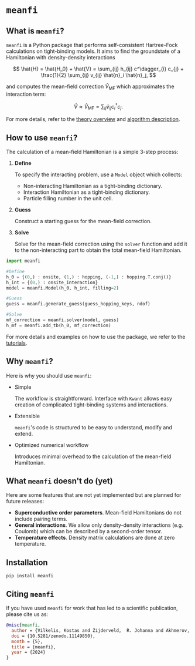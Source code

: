 # `meanfi`

## What is `meanfi`?

`meanfi` is a Python package that performs self-consistent Hartree-Fock calculations on tight-binding models.
It aims to find the groundstate of a Hamiltonian with density-density interactions

$$
\hat{H} = \hat{H_0} + \hat{V} = \sum_{ij} h_{ij} c^\dagger_{i} c_{j} + \frac{1}{2} \sum_{ij} v_{ij} \hat{n}_i \hat{n}_j,
$$

and computes the mean-field correction $\hat{V}_{\text{MF}}$ which approximates the interaction term:

$$
\hat{V} \approx \hat{V}_{\text{MF}} = \sum_{ij} \tilde{v}_{ij} c^\dagger_{i} c_{j}.
$$

For more details, refer to the [theory overview](docs/source/documentation/mf_notes.md) and [algorithm description](docs/source/documentation/algorithm.md).

## How to use `meanfi`?

The calculation of a mean-field Hamiltonian is a simple 3-step process:

1. **Define**

    To specify the interacting problem, use a `Model` object which collects:
    - Non-interacting Hamiltonian as a tight-binding dictionary.
    - Interaction Hamiltonian as a tight-binding dictionary.
    - Particle filling number in the unit cell.
2. **Guess**

    Construct a starting guess for the mean-field correction.

3. **Solve**

    Solve for the mean-field correction using the `solver` function and add it to the non-interacting part to obtain the total mean-field Hamiltonian.

```python
import meanfi

#Define
h_0 = {(0,) : onsite, (1,) : hopping, (-1,) : hopping.T.conj()}
h_int = {(0,) : onsite_interaction}
model = meanfi.Model(h_0, h_int, filling=2)

#Guess
guess = meanfi.generate_guess(guess_hopping_keys, ndof)

#Solve
mf_correction = meanfi.solver(model, guess)
h_mf = meanfi.add_tb(h_0, mf_correction)
```

For more details and examples on how to use the package, we refer to the [tutorials](docs/source/tutorial/hubbard_1d.md).

## Why `meanfi`?

Here is why you should use `meanfi`:

* Simple

    The workflow is straightforward.
    Interface with `Kwant` allows easy creation of complicated tight-binding systems and interactions.

* Extensible

    `meanfi`'s code is structured to be easy to understand, modify and extend.

* Optimized numerical workflow

    Introduces minimal overhead to the calculation of the mean-field Hamiltonian.


## What `meanfi` doesn't do (yet)

Here are some features that are not yet implemented but are planned for future releases:

- **Superconductive order parameters**. Mean-field Hamiltonians do not include pairing terms.
- **General interactions**. We allow only density-density interactions (e.g. Coulomb) which can be described by a second-order tensor.
- **Temperature effects**. Density matrix calculations are done at zero temperature.

## Installation

```
pip install meanfi
```

## Citing `meanfi`

If you have used `meanfi` for work that has led to a scientific publication, please cite us as:

```bibtex
@misc{meanfi,
  author = {Vilkelis, Kostas and Zijderveld,  R. Johanna and Akhmerov, Anton R. and Manesco, Antonio L.R.},
  doi = {10.5281/zenodo.11149850},
  month = {5},
  title = {meanfi},
  year = {2024}
}
```

